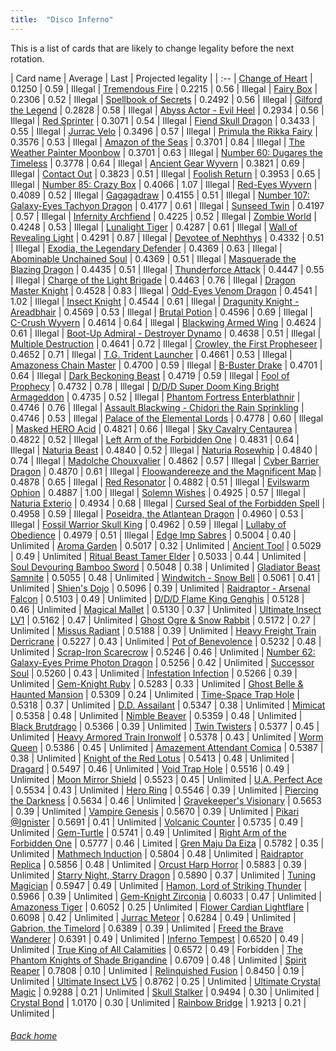 ```yaml
---
title:  "Disco Inferno"
---
```


This is a list of cards that are likely to change legality before the next rotation.

| Card name | Average | Last | Projected legality |
| :-- |
[Change of Heart](https://db.ygoprodeck.com/card/?search=Change%20of%20Heart) | 0.1250 | 0.59 | Illegal |
[Tremendous Fire](https://db.ygoprodeck.com/card/?search=Tremendous%20Fire) | 0.2215 | 0.56 | Illegal |
[Fairy Box](https://db.ygoprodeck.com/card/?search=Fairy%20Box) | 0.2306 | 0.52 | Illegal |
[Spellbook of Secrets](https://db.ygoprodeck.com/card/?search=Spellbook%20of%20Secrets) | 0.2492 | 0.56 | Illegal |
[Gilford the Legend](https://db.ygoprodeck.com/card/?search=Gilford%20the%20Legend) | 0.2828 | 0.58 | Illegal |
[Abyss Actor - Evil Heel](https://db.ygoprodeck.com/card/?search=Abyss%20Actor%20-%20Evil%20Heel) | 0.2934 | 0.56 | Illegal |
[Red Sprinter](https://db.ygoprodeck.com/card/?search=Red%20Sprinter) | 0.3071 | 0.54 | Illegal |
[Fiend Skull Dragon](https://db.ygoprodeck.com/card/?search=Fiend%20Skull%20Dragon) | 0.3433 | 0.55 | Illegal |
[Jurrac Velo](https://db.ygoprodeck.com/card/?search=Jurrac%20Velo) | 0.3496 | 0.57 | Illegal |
[Primula the Rikka Fairy](https://db.ygoprodeck.com/card/?search=Primula%20the%20Rikka%20Fairy) | 0.3576 | 0.53 | Illegal |
[Amazon of the Seas](https://db.ygoprodeck.com/card/?search=Amazon%20of%20the%20Seas) | 0.3701 | 0.84 | Illegal |
[The Weather Painter Moonbow](https://db.ygoprodeck.com/card/?search=The%20Weather%20Painter%20Moonbow) | 0.3701 | 0.63 | Illegal |
[Number 60: Dugares the Timeless](https://db.ygoprodeck.com/card/?search=Number%2060:%20Dugares%20the%20Timeless) | 0.3778 | 0.64 | Illegal |
[Ancient Gear Wyvern](https://db.ygoprodeck.com/card/?search=Ancient%20Gear%20Wyvern) | 0.3821 | 0.69 | Illegal |
[Contact Out](https://db.ygoprodeck.com/card/?search=Contact%20Out) | 0.3823 | 0.51 | Illegal |
[Foolish Return](https://db.ygoprodeck.com/card/?search=Foolish%20Return) | 0.3953 | 0.65 | Illegal |
[Number 85: Crazy Box](https://db.ygoprodeck.com/card/?search=Number%2085:%20Crazy%20Box) | 0.4066 | 1.07 | Illegal |
[Red-Eyes Wyvern](https://db.ygoprodeck.com/card/?search=Red-Eyes%20Wyvern) | 0.4089 | 0.52 | Illegal |
[Gagagadraw](https://db.ygoprodeck.com/card/?search=Gagagadraw) | 0.4155 | 0.51 | Illegal |
[Number 107: Galaxy-Eyes Tachyon Dragon](https://db.ygoprodeck.com/card/?search=Number%20107:%20Galaxy-Eyes%20Tachyon%20Dragon) | 0.4177 | 0.61 | Illegal |
[Sunseed Twin](https://db.ygoprodeck.com/card/?search=Sunseed%20Twin) | 0.4197 | 0.57 | Illegal |
[Infernity Archfiend](https://db.ygoprodeck.com/card/?search=Infernity%20Archfiend) | 0.4225 | 0.52 | Illegal |
[Zombie World](https://db.ygoprodeck.com/card/?search=Zombie%20World) | 0.4248 | 0.53 | Illegal |
[Lunalight Tiger](https://db.ygoprodeck.com/card/?search=Lunalight%20Tiger) | 0.4287 | 0.61 | Illegal |
[Wall of Revealing Light](https://db.ygoprodeck.com/card/?search=Wall%20of%20Revealing%20Light) | 0.4291 | 0.87 | Illegal |
[Devotee of Nephthys](https://db.ygoprodeck.com/card/?search=Devotee%20of%20Nephthys) | 0.4332 | 0.51 | Illegal |
[Exodia, the Legendary Defender](https://db.ygoprodeck.com/card/?search=Exodia,%20the%20Legendary%20Defender) | 0.4369 | 0.63 | Illegal |
[Abominable Unchained Soul](https://db.ygoprodeck.com/card/?search=Abominable%20Unchained%20Soul) | 0.4369 | 0.51 | Illegal |
[Masquerade the Blazing Dragon](https://db.ygoprodeck.com/card/?search=Masquerade%20the%20Blazing%20Dragon) | 0.4435 | 0.51 | Illegal |
[Thunderforce Attack](https://db.ygoprodeck.com/card/?search=Thunderforce%20Attack) | 0.4447 | 0.55 | Illegal |
[Charge of the Light Brigade](https://db.ygoprodeck.com/card/?search=Charge%20of%20the%20Light%20Brigade) | 0.4463 | 0.76 | Illegal |
[Dragon Master Knight](https://db.ygoprodeck.com/card/?search=Dragon%20Master%20Knight) | 0.4528 | 0.83 | Illegal |
[Odd-Eyes Venom Dragon](https://db.ygoprodeck.com/card/?search=Odd-Eyes%20Venom%20Dragon) | 0.4541 | 1.02 | Illegal |
[Insect Knight](https://db.ygoprodeck.com/card/?search=Insect%20Knight) | 0.4544 | 0.61 | Illegal |
[Dragunity Knight - Areadbhair](https://db.ygoprodeck.com/card/?search=Dragunity%20Knight%20-%20Areadbhair) | 0.4569 | 0.53 | Illegal |
[Brutal Potion](https://db.ygoprodeck.com/card/?search=Brutal%20Potion) | 0.4596 | 0.69 | Illegal |
[C-Crush Wyvern](https://db.ygoprodeck.com/card/?search=C-Crush%20Wyvern) | 0.4614 | 0.64 | Illegal |
[Blackwing Armed Wing](https://db.ygoprodeck.com/card/?search=Blackwing%20Armed%20Wing) | 0.4624 | 0.61 | Illegal |
[Boot-Up Admiral - Destroyer Dynamo](https://db.ygoprodeck.com/card/?search=Boot-Up%20Admiral%20-%20Destroyer%20Dynamo) | 0.4638 | 0.51 | Illegal |
[Multiple Destruction](https://db.ygoprodeck.com/card/?search=Multiple%20Destruction) | 0.4641 | 0.72 | Illegal |
[Crowley, the First Propheseer](https://db.ygoprodeck.com/card/?search=Crowley,%20the%20First%20Propheseer) | 0.4652 | 0.71 | Illegal |
[T.G. Trident Launcher](https://db.ygoprodeck.com/card/?search=T.G.%20Trident%20Launcher) | 0.4661 | 0.53 | Illegal |
[Amazoness Chain Master](https://db.ygoprodeck.com/card/?search=Amazoness%20Chain%20Master) | 0.4700 | 0.59 | Illegal |
[B-Buster Drake](https://db.ygoprodeck.com/card/?search=B-Buster%20Drake) | 0.4701 | 0.64 | Illegal |
[Dark Beckoning Beast](https://db.ygoprodeck.com/card/?search=Dark%20Beckoning%20Beast) | 0.4719 | 0.59 | Illegal |
[Fool of Prophecy](https://db.ygoprodeck.com/card/?search=Fool%20of%20Prophecy) | 0.4732 | 0.78 | Illegal |
[D/D/D Super Doom King Bright Armageddon](https://db.ygoprodeck.com/card/?search=D/D/D%20Super%20Doom%20King%20Bright%20Armageddon) | 0.4735 | 0.52 | Illegal |
[Phantom Fortress Enterblathnir](https://db.ygoprodeck.com/card/?search=Phantom%20Fortress%20Enterblathnir) | 0.4746 | 0.76 | Illegal |
[Assault Blackwing - Chidori the Rain Sprinkling](https://db.ygoprodeck.com/card/?search=Assault%20Blackwing%20-%20Chidori%20the%20Rain%20Sprinkling) | 0.4746 | 0.53 | Illegal |
[Palace of the Elemental Lords](https://db.ygoprodeck.com/card/?search=Palace%20of%20the%20Elemental%20Lords) | 0.4778 | 0.60 | Illegal |
[Masked HERO Acid](https://db.ygoprodeck.com/card/?search=Masked%20HERO%20Acid) | 0.4821 | 0.66 | Illegal |
[Sky Cavalry Centaurea](https://db.ygoprodeck.com/card/?search=Sky%20Cavalry%20Centaurea) | 0.4822 | 0.52 | Illegal |
[Left Arm of the Forbidden One](https://db.ygoprodeck.com/card/?search=Left%20Arm%20of%20the%20Forbidden%20One) | 0.4831 | 0.64 | Illegal |
[Naturia Beast](https://db.ygoprodeck.com/card/?search=Naturia%20Beast) | 0.4840 | 0.52 | Illegal |
[Naturia Rosewhip](https://db.ygoprodeck.com/card/?search=Naturia%20Rosewhip) | 0.4840 | 0.74 | Illegal |
[Madolche Chouxvalier](https://db.ygoprodeck.com/card/?search=Madolche%20Chouxvalier) | 0.4862 | 0.57 | Illegal |
[Cyber Barrier Dragon](https://db.ygoprodeck.com/card/?search=Cyber%20Barrier%20Dragon) | 0.4870 | 0.61 | Illegal |
[Floowandereeze and the Magnificent Map](https://db.ygoprodeck.com/card/?search=Floowandereeze%20and%20the%20Magnificent%20Map) | 0.4878 | 0.65 | Illegal |
[Red Resonator](https://db.ygoprodeck.com/card/?search=Red%20Resonator) | 0.4882 | 0.51 | Illegal |
[Evilswarm Ophion](https://db.ygoprodeck.com/card/?search=Evilswarm%20Ophion) | 0.4887 | 1.00 | Illegal |
[Solemn Wishes](https://db.ygoprodeck.com/card/?search=Solemn%20Wishes) | 0.4925 | 0.57 | Illegal |
[Naturia Exterio](https://db.ygoprodeck.com/card/?search=Naturia%20Exterio) | 0.4934 | 0.68 | Illegal |
[Cursed Seal of the Forbidden Spell](https://db.ygoprodeck.com/card/?search=Cursed%20Seal%20of%20the%20Forbidden%20Spell) | 0.4958 | 0.59 | Illegal |
[Poseidra, the Atlantean Dragon](https://db.ygoprodeck.com/card/?search=Poseidra,%20the%20Atlantean%20Dragon) | 0.4960 | 0.53 | Illegal |
[Fossil Warrior Skull King](https://db.ygoprodeck.com/card/?search=Fossil%20Warrior%20Skull%20King) | 0.4962 | 0.59 | Illegal |
[Lullaby of Obedience](https://db.ygoprodeck.com/card/?search=Lullaby%20of%20Obedience) | 0.4979 | 0.51 | Illegal |
[Edge Imp Sabres](https://db.ygoprodeck.com/card/?search=Edge%20Imp%20Sabres) | 0.5004 | 0.40 | Unlimited |
[Aroma Garden](https://db.ygoprodeck.com/card/?search=Aroma%20Garden) | 0.5017 | 0.32 | Unlimited |
[Ancient Tool](https://db.ygoprodeck.com/card/?search=Ancient%20Tool) | 0.5029 | 0.49 | Unlimited |
[Ritual Beast Tamer Elder](https://db.ygoprodeck.com/card/?search=Ritual%20Beast%20Tamer%20Elder) | 0.5033 | 0.44 | Unlimited |
[Soul Devouring Bamboo Sword](https://db.ygoprodeck.com/card/?search=Soul%20Devouring%20Bamboo%20Sword) | 0.5048 | 0.38 | Unlimited |
[Gladiator Beast Samnite](https://db.ygoprodeck.com/card/?search=Gladiator%20Beast%20Samnite) | 0.5055 | 0.48 | Unlimited |
[Windwitch - Snow Bell](https://db.ygoprodeck.com/card/?search=Windwitch%20-%20Snow%20Bell) | 0.5061 | 0.41 | Unlimited |
[Shien's Dojo](https://db.ygoprodeck.com/card/?search=Shien's%20Dojo) | 0.5096 | 0.39 | Unlimited |
[Raidraptor - Arsenal Falcon](https://db.ygoprodeck.com/card/?search=Raidraptor%20-%20Arsenal%20Falcon) | 0.5103 | 0.49 | Unlimited |
[D/D/D Flame King Genghis](https://db.ygoprodeck.com/card/?search=D/D/D%20Flame%20King%20Genghis) | 0.5128 | 0.46 | Unlimited |
[Magical Mallet](https://db.ygoprodeck.com/card/?search=Magical%20Mallet) | 0.5130 | 0.37 | Unlimited |
[Ultimate Insect LV1](https://db.ygoprodeck.com/card/?search=Ultimate%20Insect%20LV1) | 0.5162 | 0.47 | Unlimited |
[Ghost Ogre & Snow Rabbit](https://db.ygoprodeck.com/card/?search=Ghost%20Ogre%20%26%20Snow%20Rabbit) | 0.5172 | 0.27 | Unlimited |
[Missus Radiant](https://db.ygoprodeck.com/card/?search=Missus%20Radiant) | 0.5188 | 0.39 | Unlimited |
[Heavy Freight Train Derricrane](https://db.ygoprodeck.com/card/?search=Heavy%20Freight%20Train%20Derricrane) | 0.5227 | 0.43 | Unlimited |
[Pot of Benevolence](https://db.ygoprodeck.com/card/?search=Pot%20of%20Benevolence) | 0.5232 | 0.48 | Unlimited |
[Scrap-Iron Scarecrow](https://db.ygoprodeck.com/card/?search=Scrap-Iron%20Scarecrow) | 0.5246 | 0.46 | Unlimited |
[Number 62: Galaxy-Eyes Prime Photon Dragon](https://db.ygoprodeck.com/card/?search=Number%2062:%20Galaxy-Eyes%20Prime%20Photon%20Dragon) | 0.5256 | 0.42 | Unlimited |
[Successor Soul](https://db.ygoprodeck.com/card/?search=Successor%20Soul) | 0.5260 | 0.43 | Unlimited |
[Infestation Infection](https://db.ygoprodeck.com/card/?search=Infestation%20Infection) | 0.5266 | 0.39 | Unlimited |
[Gem-Knight Ruby](https://db.ygoprodeck.com/card/?search=Gem-Knight%20Ruby) | 0.5283 | 0.33 | Unlimited |
[Ghost Belle & Haunted Mansion](https://db.ygoprodeck.com/card/?search=Ghost%20Belle%20%26%20Haunted%20Mansion) | 0.5309 | 0.24 | Unlimited |
[Time-Space Trap Hole](https://db.ygoprodeck.com/card/?search=Time-Space%20Trap%20Hole) | 0.5318 | 0.37 | Unlimited |
[D.D. Assailant](https://db.ygoprodeck.com/card/?search=D.D.%20Assailant) | 0.5347 | 0.38 | Unlimited |
[Mimicat](https://db.ygoprodeck.com/card/?search=Mimicat) | 0.5358 | 0.48 | Unlimited |
[Nimble Beaver](https://db.ygoprodeck.com/card/?search=Nimble%20Beaver) | 0.5359 | 0.48 | Unlimited |
[Black Brutdrago](https://db.ygoprodeck.com/card/?search=Black%20Brutdrago) | 0.5366 | 0.39 | Unlimited |
[Twin Twisters](https://db.ygoprodeck.com/card/?search=Twin%20Twisters) | 0.5377 | 0.45 | Unlimited |
[Heavy Armored Train Ironwolf](https://db.ygoprodeck.com/card/?search=Heavy%20Armored%20Train%20Ironwolf) | 0.5378 | 0.43 | Unlimited |
[Worm Queen](https://db.ygoprodeck.com/card/?search=Worm%20Queen) | 0.5386 | 0.45 | Unlimited |
[Amazement Attendant Comica](https://db.ygoprodeck.com/card/?search=Amazement%20Attendant%20Comica) | 0.5387 | 0.38 | Unlimited |
[Knight of the Red Lotus](https://db.ygoprodeck.com/card/?search=Knight%20of%20the%20Red%20Lotus) | 0.5413 | 0.48 | Unlimited |
[Dragard](https://db.ygoprodeck.com/card/?search=Dragard) | 0.5497 | 0.46 | Unlimited |
[Void Trap Hole](https://db.ygoprodeck.com/card/?search=Void%20Trap%20Hole) | 0.5516 | 0.49 | Unlimited |
[Moon Mirror Shield](https://db.ygoprodeck.com/card/?search=Moon%20Mirror%20Shield) | 0.5523 | 0.45 | Unlimited |
[U.A. Perfect Ace](https://db.ygoprodeck.com/card/?search=U.A.%20Perfect%20Ace) | 0.5534 | 0.43 | Unlimited |
[Hero Ring](https://db.ygoprodeck.com/card/?search=Hero%20Ring) | 0.5546 | 0.39 | Unlimited |
[Piercing the Darkness](https://db.ygoprodeck.com/card/?search=Piercing%20the%20Darkness) | 0.5634 | 0.46 | Unlimited |
[Gravekeeper's Visionary](https://db.ygoprodeck.com/card/?search=Gravekeeper's%20Visionary) | 0.5653 | 0.39 | Unlimited |
[Vampire Genesis](https://db.ygoprodeck.com/card/?search=Vampire%20Genesis) | 0.5670 | 0.39 | Unlimited |
[Pikari @Ignister](https://db.ygoprodeck.com/card/?search=Pikari%20@Ignister) | 0.5691 | 0.41 | Unlimited |
[Volcanic Counter](https://db.ygoprodeck.com/card/?search=Volcanic%20Counter) | 0.5735 | 0.49 | Unlimited |
[Gem-Turtle](https://db.ygoprodeck.com/card/?search=Gem-Turtle) | 0.5741 | 0.49 | Unlimited |
[Right Arm of the Forbidden One](https://db.ygoprodeck.com/card/?search=Right%20Arm%20of%20the%20Forbidden%20One) | 0.5777 | 0.46 | Limited |
[Gren Maju Da Eiza](https://db.ygoprodeck.com/card/?search=Gren%20Maju%20Da%20Eiza) | 0.5782 | 0.35 | Unlimited |
[Mathmech Induction](https://db.ygoprodeck.com/card/?search=Mathmech%20Induction) | 0.5804 | 0.48 | Unlimited |
[Raidraptor Replica](https://db.ygoprodeck.com/card/?search=Raidraptor%20Replica) | 0.5856 | 0.48 | Unlimited |
[Orcust Harp Horror](https://db.ygoprodeck.com/card/?search=Orcust%20Harp%20Horror) | 0.5883 | 0.39 | Unlimited |
[Starry Night, Starry Dragon](https://db.ygoprodeck.com/card/?search=Starry%20Night,%20Starry%20Dragon) | 0.5890 | 0.37 | Unlimited |
[Tuning Magician](https://db.ygoprodeck.com/card/?search=Tuning%20Magician) | 0.5947 | 0.49 | Unlimited |
[Hamon, Lord of Striking Thunder](https://db.ygoprodeck.com/card/?search=Hamon,%20Lord%20of%20Striking%20Thunder) | 0.5966 | 0.39 | Unlimited |
[Gem-Knight Zirconia](https://db.ygoprodeck.com/card/?search=Gem-Knight%20Zirconia) | 0.6033 | 0.47 | Unlimited |
[Amazoness Tiger](https://db.ygoprodeck.com/card/?search=Amazoness%20Tiger) | 0.6052 | 0.25 | Unlimited |
[Flower Cardian Lightflare](https://db.ygoprodeck.com/card/?search=Flower%20Cardian%20Lightflare) | 0.6098 | 0.42 | Unlimited |
[Jurrac Meteor](https://db.ygoprodeck.com/card/?search=Jurrac%20Meteor) | 0.6284 | 0.49 | Unlimited |
[Gabrion, the Timelord](https://db.ygoprodeck.com/card/?search=Gabrion,%20the%20Timelord) | 0.6389 | 0.39 | Unlimited |
[Freed the Brave Wanderer](https://db.ygoprodeck.com/card/?search=Freed%20the%20Brave%20Wanderer) | 0.6391 | 0.49 | Unlimited |
[Inferno Tempest](https://db.ygoprodeck.com/card/?search=Inferno%20Tempest) | 0.6520 | 0.49 | Unlimited |
[True King of All Calamities](https://db.ygoprodeck.com/card/?search=True%20King%20of%20All%20Calamities) | 0.6572 | 0.49 | Forbidden |
[The Phantom Knights of Shade Brigandine](https://db.ygoprodeck.com/card/?search=The%20Phantom%20Knights%20of%20Shade%20Brigandine) | 0.6709 | 0.48 | Unlimited |
[Spirit Reaper](https://db.ygoprodeck.com/card/?search=Spirit%20Reaper) | 0.7808 | 0.10 | Unlimited |
[Relinquished Fusion](https://db.ygoprodeck.com/card/?search=Relinquished%20Fusion) | 0.8450 | 0.19 | Unlimited |
[Ultimate Insect LV5](https://db.ygoprodeck.com/card/?search=Ultimate%20Insect%20LV5) | 0.8762 | 0.25 | Unlimited |
[Ultimate Crystal Magic](https://db.ygoprodeck.com/card/?search=Ultimate%20Crystal%20Magic) | 0.9288 | 0.21 | Unlimited |
[Skull Stalker](https://db.ygoprodeck.com/card/?search=Skull%20Stalker) | 0.9494 | 0.30 | Unlimited |
[Crystal Bond](https://db.ygoprodeck.com/card/?search=Crystal%20Bond) | 1.0170 | 0.30 | Unlimited |
[Rainbow Bridge](https://db.ygoprodeck.com/card/?search=Rainbow%20Bridge) | 1.9213 | 0.21 | Unlimited |

###### [Back home](index)